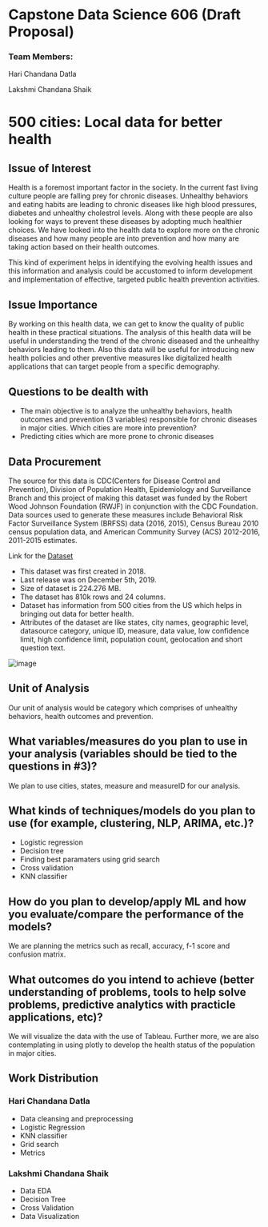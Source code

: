 # Capstone Data Science 606 (Draft Proposal)

### Team Members:

Hari Chandana Datla

Lakshmi Chandana Shaik

# 500 cities: Local data for better health


## Issue of Interest

Health is a foremost important factor in the society. In the current fast living culture people are falling prey for chronic diseases. Unhealthy behaviors and eating habits are leading to chronic diseases like high blood pressures, diabetes and unhealthy cholestrol levels. Along with these people are also looking for ways to prevent these diseases by adopting much healthier choices. We have looked into the health data to explore more on the chronic diseases and how many people are into prevention and how many are taking action based on their health outcomes.

This kind of experiment helps in identifying the evolving health issues and this information and analysis could be accustomed to inform development and implementation of effective, targeted public health prevention activities.


## Issue Importance

By working on this health data, we can get to know the quality of public health in these practical situations. The analysis of this health data will be useful in understanding the trend of the chronic diseased and the unhealthy behaviors leading to them. Also this data will be useful for introducing new health policies and other preventive measures like digitalized health applications that can target people from a specific demography.


## Questions to be dealth with


* The main objective is to analyze the unhealthy behaviors, health outcomes and prevention (3 variables) responsible for chronic diseases in major cities.
Which cities are more into prevention?
* Predicting cities which are more prone to chronic diseases


## Data Procurement

The source for this data is CDC(Centers for Disease Control and Prevention), Division of Population Health, Epidemiology and Surveillance Branch and this project of making this dataset was funded by the Robert Wood Johnson Foundation (RWJF) in conjunction with the CDC Foundation. Data sources used to generate these measures include Behavioral Risk Factor Surveillance System (BRFSS) data (2016, 2015), Census Bureau 2010 census population data, and American Community Survey (ACS) 2012-2016, 2011-2015 estimates.

Link for the [Dataset](https://chronicdata.cdc.gov/500-Cities-Places/500-Cities-Local-Data-for-Better-Health-2018-relea/rja3-32tc)

* This dataset was first created in 2018.
* Last release was on December 5th, 2019.
* Size of dataset is 224.276 MB.
* The dataset has 810k rows and 24 columns.
* Dataset has information from 500 cities from the US which helps in bringing out data for better health.
* Attributes of the dataset are like states, city names, geographic level, datasource category, unique ID, measure, data value, low confidence limit, high confidence limit, population count, geolocation and short question text.

![image](https://user-images.githubusercontent.com/78044715/172450433-1e1c3af6-eff8-48e2-83c3-0584601a14af.png)


## Unit of Analysis

Our unit of analysis would be category which comprises of unhealthy behaviors, health outcomes and prevention.

## What variables/measures do you plan to use in your analysis (variables should be tied to the questions in #3)?

We plan to use cities, states, measure and measureID for our analysis.

## What kinds of techniques/models do you plan to use (for example, clustering, NLP, ARIMA, etc.)?

* Logistic regression
* Decision tree
* Finding best paramaters using grid search
* Cross validation
* KNN classifier

## How do you plan to develop/apply ML and how you evaluate/compare the performance of the models?

We are planning the metrics such as recall, accuracy, f-1 score and confusion matrix.

## What outcomes do you intend to achieve (better understanding of problems, tools to help solve problems, predictive analytics with practicle applications, etc)?

We will visualize the data with the use of Tableau. Further more, we are also contemplating in using plotly to develop the health status of the population in major cities.


## Work Distribution

### Hari Chandana Datla

* Data cleansing and preprocessing
* Logistic Regression
* KNN classifier
* Grid search
* Metrics


### Lakshmi Chandana Shaik

* Data EDA
* Decision Tree
* Cross Validation
* Data Visualization
